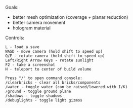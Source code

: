 Goals:
- better mesh optimization (coverage + planar reduction)
- better camera movement
- hologram material

Controls:
```
L - load a save
WASD - move camera (hold shift to speed up)
Q/E - rotate camera (hold shift to speed up)
Left/Right Arrow Keys - rotate sunlight
F2 - take a screenshot
H - teleport to center of build volume

Press "/" to open command console:
/clearbricks - clear all bricks/components
/water - toggle water (can be raised/lowered with I/K)
/ground - toggle ground plane
/shadows - toggle shadows
/debuglights - toggle light gizmos
```
